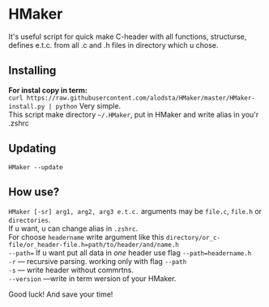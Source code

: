 # HMaker
It's useful script for quick make C-header with all functions, structurse, defines e.t.c. from all .c and .h files in directory which u chose.
## Installing
**For instal copy in term:**  
`curl https://raw.githubusercontent.com/alodsta/HMaker/master/HMaker-install.py | python` 
Very simple.  
This script make directory `~/.HMaker`, put in HMaker and write alias in you'r .zshrc
## Updating
`HMaker --update`
## How use?
`HMaker [-sr] arg1, arg2, arg3 e.t.c.` arguments may be `file.c`, `file.h` or `directories`.  
If u want, u can change alias in `.zshrc`.  
For choose `headername` write argument like this `directory/or_c-file/or_header-file.h=path/to/header/and/name.h`  
`--path=` If u want put all data in *one* header use flag `--path=headername.h`  
`-r` –– recursive parsing. working only with flag `--path`  
`-s` –– write header without commrtns.  
`--version` ––write in term wersion of your HMaker.

Good luck! And save your time!
